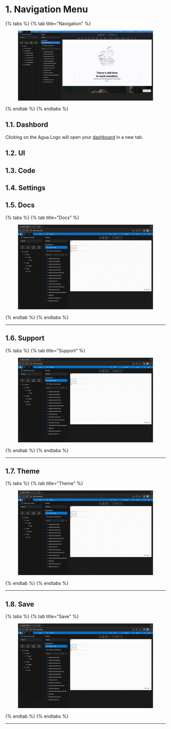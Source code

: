 # 1. Navigation Menu

{% tabs %}
{% tab title="Navigation" %}
<figure><img src="../../../.gitbook/assets/Agua_Apple_Demo.png" alt=""><figcaption></figcaption></figure>
{% endtab %}
{% endtabs %}



## 1.1. Dashbord

Clicking on the Agua Logo will open your [dashboard](https://console.agua.app/) in a new tab.

## 1.2. UI



## 1.3. Code



## 1.4. Settings



## 1.5. Docs

{% tabs %}
{% tab title="Docs" %}
<figure><img src="../../../.gitbook/assets/Open_Docs-min.gif" alt=""><figcaption></figcaption></figure>
{% endtab %}
{% endtabs %}

***





## 1.6. Support

{% tabs %}
{% tab title="Support" %}
<figure><img src="../../../.gitbook/assets/Open_Support-min.gif" alt=""><figcaption></figcaption></figure>
{% endtab %}
{% endtabs %}

***





## 1.7. Theme

{% tabs %}
{% tab title="Theme" %}
<figure><img src="../../../.gitbook/assets/Change_theme-min.gif" alt=""><figcaption></figcaption></figure>
{% endtab %}
{% endtabs %}

***





## 1.8. Save

{% tabs %}
{% tab title="Save" %}
<figure><img src="../../../.gitbook/assets/Select_save-min.gif" alt=""><figcaption></figcaption></figure>
{% endtab %}
{% endtabs %}

***
